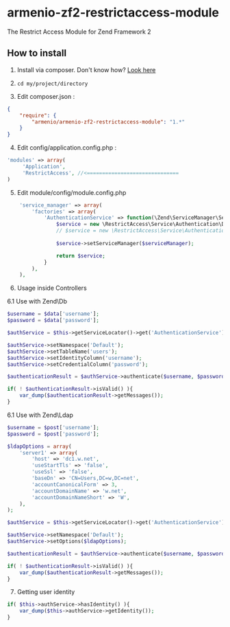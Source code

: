 # armenio-zf2-restrictaccess-module
The Restrict Access Module for Zend Framework 2

## How to install


1. Install via composer. Don't know how? [Look here](http://getcomposer.org/doc/00-intro.md#introduction)

2. `cd my/project/directory`

3. Edit composer.json :

```json
{
	"require": {
		"armenio/armenio-zf2-restrictaccess-module": "1.*"
	}
}
```

4. Edit config/application.config.php :

```php
'modules' => array(
	 'Application',
	 'RestrictAccess', //<==============================
)
```

5. Edit module/config/module.config.php

```php
	'service_manager' => array(
        'factories' => array(
            'AuthenticationService' => function(\Zend\ServiceManager\ServiceManager $serviceManager) {
                $service = new \RestrictAccess\Service\Authentication\DbTableService();
                // $service = new \RestrictAccess\Service\Authentication\LdapService();
                
                $service->setServiceManager($serviceManager);

                return $service;
            }
        ),
    ),
```

6. Usage inside Controllers

6.1 Use with Zend\Db

```php
$username = $data['username'];
$password = $data['password'];

$authService = $this->getServiceLocator()->get('AuthenticationService');

$authService->setNamespace('Default');
$authService->setTableName('users');
$authService->setIdentityColumn('username');
$authService->setCredentialColumn('password');

$authenticationResult = $authService->authenticate($username, $password);

if( ! $authenticationResult->isValid() ){
	var_dump($authenticationResult->getMessages());
}
```

6.1 Use with Zend\Ldap

```php
$username = $post['username'];
$password = $post['password'];

$ldapOptions = array(
	'server1' => array(
		'host' => 'dc1.w.net',
		'useStartTls' => 'false',
		'useSsl' => 'false',
		'baseDn' => 'CN=Users,DC=w,DC=net',
		'accountCanonicalForm' => 3,
		'accountDomainName' => 'w.net',
		'accountDomainNameShort' => 'W',
	),
);

$authService = $this->getServiceLocator()->get('AuthenticationService');

$authService->setNamespace('Default');
$authService->setOptions($ldapOptions);

$authenticationResult = $authService->authenticate($username, $password);

if( ! $authenticationResult->isValid() ){
	var_dump($authenticationResult->getMessages());
}
```

7. Getting user identity

```php
if( $this->authService->hasIdentity() ){
	var_dump($this->authService->getIdentity());
}
```